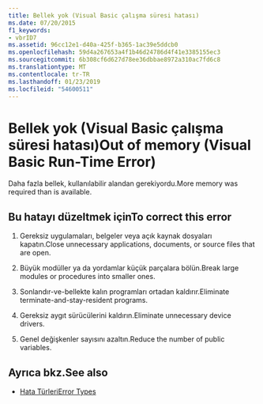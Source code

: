 ```yaml
---
title: Bellek yok (Visual Basic çalışma süresi hatası)
ms.date: 07/20/2015
f1_keywords:
- vbrID7
ms.assetid: 96cc12e1-d40a-425f-b365-1ac39e5ddcb0
ms.openlocfilehash: 59d4a267653a4f1b46d24786d4f41e3385155ec3
ms.sourcegitcommit: 6b308cf6d627d78ee36dbbae8972a310ac7fd6c8
ms.translationtype: MT
ms.contentlocale: tr-TR
ms.lasthandoff: 01/23/2019
ms.locfileid: "54600511"
---
```

# <a name="out-of-memory-visual-basic-run-time-error"></a><span data-ttu-id="c6678-102">Bellek yok (Visual Basic çalışma süresi hatası)</span><span class="sxs-lookup"><span data-stu-id="c6678-102">Out of memory (Visual Basic Run-Time Error)</span></span>
<span data-ttu-id="c6678-103">Daha fazla bellek, kullanılabilir alandan gerekiyordu.</span><span class="sxs-lookup"><span data-stu-id="c6678-103">More memory was required than is available.</span></span>  
  
## <a name="to-correct-this-error"></a><span data-ttu-id="c6678-104">Bu hatayı düzeltmek için</span><span class="sxs-lookup"><span data-stu-id="c6678-104">To correct this error</span></span>  
  
1.  <span data-ttu-id="c6678-105">Gereksiz uygulamaları, belgeler veya açık kaynak dosyaları kapatın.</span><span class="sxs-lookup"><span data-stu-id="c6678-105">Close unnecessary applications, documents, or source files that are open.</span></span>  
  
2.  <span data-ttu-id="c6678-106">Büyük modüller ya da yordamlar küçük parçalara bölün.</span><span class="sxs-lookup"><span data-stu-id="c6678-106">Break large modules or procedures into smaller ones.</span></span>  
  
3.  <span data-ttu-id="c6678-107">Sonlandır-ve-bellekte kalın programları ortadan kaldırır.</span><span class="sxs-lookup"><span data-stu-id="c6678-107">Eliminate terminate-and-stay-resident programs.</span></span>  
  
4.  <span data-ttu-id="c6678-108">Gereksiz aygıt sürücülerini kaldırın.</span><span class="sxs-lookup"><span data-stu-id="c6678-108">Eliminate unnecessary device drivers.</span></span>  
  
5.  <span data-ttu-id="c6678-109">Genel değişkenler sayısını azaltın.</span><span class="sxs-lookup"><span data-stu-id="c6678-109">Reduce the number of public variables.</span></span>  
  
## <a name="see-also"></a><span data-ttu-id="c6678-110">Ayrıca bkz.</span><span class="sxs-lookup"><span data-stu-id="c6678-110">See also</span></span>
- [<span data-ttu-id="c6678-111">Hata Türleri</span><span class="sxs-lookup"><span data-stu-id="c6678-111">Error Types</span></span>](../../visual-basic/programming-guide/language-features/error-types.md)

